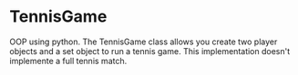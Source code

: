 # TennisGame

OOP using python. The TennisGame class allows you create two player objects and a set object to run a tennis game.
This implementation doesn't implemente a full tennis match.
